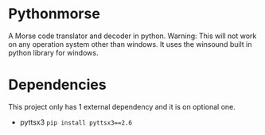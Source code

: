# Pythonmorse
A Morse code translator and decoder in python. Warning: This will not work on any operation system other than windows. It uses the winsound built in python library for windows.

# Dependencies
This project only has 1 external dependency and it is on optional one.
* pyttsx3 ```pip install pyttsx3==2.6```
